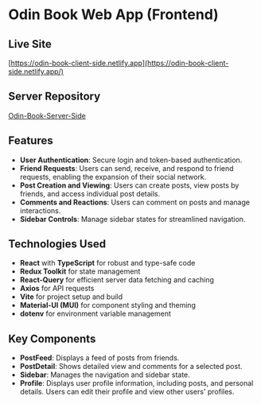 # Odin Book Web App (Frontend)

## Live Site
[https://odin-book-client-side.netlify.app](https://odin-book-client-side.netlify.app/)

## Server Repository

[Odin-Book-Server-Side](https://github.com/mpapila/Odin-Book-Server-Side)

## Features

- **User Authentication**: Secure login and token-based authentication.
- **Friend Requests**: Users can send, receive, and respond to friend requests, enabling the expansion of their social network.
- **Post Creation and Viewing**: Users can create posts, view posts by friends, and access individual post details.
- **Comments and Reactions**: Users can comment on posts and manage interactions.
- **Sidebar Controls**: Manage sidebar states for streamlined navigation.

## Technologies Used

- **React** with **TypeScript** for robust and type-safe code
- **Redux Toolkit** for state management
- **React-Query** for efficient server data fetching and caching
- **Axios** for API requests
- **Vite** for project setup and build
- **Material-UI (MUI)** for component styling and theming
- **dotenv** for environment variable management


## Key Components

- **PostFeed**: Displays a feed of posts from friends.
- **PostDetail**: Shows detailed view and comments for a selected post.
- **Sidebar**: Manages the navigation and sidebar state.
- **Profile**: Displays user profile information, including posts, and personal details. Users can edit their profile and view other users' profiles.



